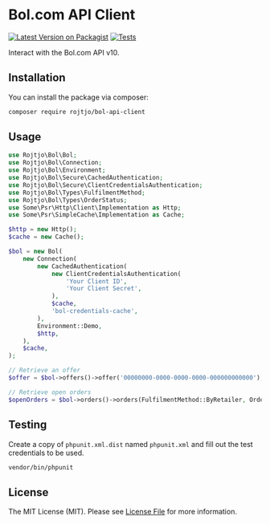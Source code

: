 # Bol.com API Client

[![Latest Version on Packagist](https://img.shields.io/packagist/v/rojtjo/bol-api-client.svg?style=flat-square)](https://packagist.org/packages/rojtjo/bol-api-client)
[![Tests](https://github.com/rojtjo/bol-api-client/actions/workflows/tests.yml/badge.svg)](https://github.com/rojtjo/bol-api-client/actions/workflows/tests.yml)

Interact with the Bol.com API v10.

## Installation

You can install the package via composer:

```bash
composer require rojtjo/bol-api-client
```

## Usage

```php
use Rojtjo\Bol\Bol;
use Rojtjo\Bol\Connection;
use Rojtjo\Bol\Environment;
use Rojtjo\Bol\Secure\CachedAuthentication;
use Rojtjo\Bol\Secure\ClientCredentialsAuthentication;
use Rojtjo\Bol\Types\FulfilmentMethod;
use Rojtjo\Bol\Types\OrderStatus;
use Some\Psr\Http\Client\Implementation as Http;
use Some\Psr\SimpleCache\Implementation as Cache;

$http = new Http();
$cache = new Cache();

$bol = new Bol(
    new Connection(
        new CachedAuthentication(
            new ClientCredentialsAuthentication(
                'Your Client ID',
                'Your Client Secret',
            ),
            $cache,
            'bol-credentials-cache',
        ),
        Environment::Demo,
        $http,
    ),
    $cache,
);

// Retrieve an offer
$offer = $bol->offers()->offer('00000000-0000-0000-0000-000000000000');

// Retrieve open orders
$openOrders = $bol->orders()->orders(FulfilmentMethod::ByRetailer, OrderStatus::Open);

```

## Testing

Create a copy of `phpunit.xml.dist` named `phpunit.xml` and fill out the test credentials to be used.

```bash
vendor/bin/phpunit
```

## License

The MIT License (MIT). Please see [License File](LICENSE.md) for more information.

